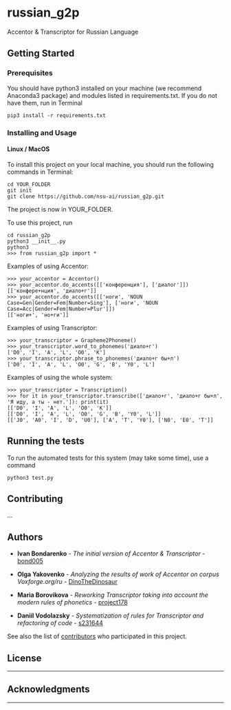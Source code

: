 # russian_g2p
Accentor & Transcriptor for Russian Language

## Getting Started

### Prerequisites

You should have python3 installed on your machine (we recommend Anaconda3 package) and modules listed in requirements.txt. If you do not have them, run in Terminal

```
pip3 install -r requirements.txt
```

### Installing and Usage

#### Linux / MacOS
To install this project on your local machine, you should run the following commands in Terminal:

```
cd YOUR_FOLDER
git init
git clone https://github.com/nsu-ai/russian_g2p.git
```

The project is now in YOUR_FOLDER.

To use this project, run
```
cd russian_g2p
python3 __init__.py
python3
>>> from russian_g2p import *
```

Examples of using Accentor:

```
>>> your_accentor = Accentor()
>>> your_accentor.do_accents([['конференция'], ['диалог']])
[['конфере+нция', 'диало+г']]
>>> your_accentor.do_accents([['ноги', 'NOUN Case=Gen|Gender=Fem|Number=Sing'], ['ноги', 'NOUN Case=Acc|Gender=Fem|Number=Plur']])
[['ноги+', 'но+ги']]

```

Examples of using Transcriptor:

```
>>> your_transcriptor = Grapheme2Phoneme()
>>> your_transcriptor.word_to_phonemes('диало+г')
['D0', 'I', 'A', 'L', 'O0', 'K']
>>> your_transcriptor.phrase_to_phonemes('диало+г бы+л')
['D0', 'I', 'A', 'L', 'O0', 'G', 'B', 'Y0', 'L']
```

Examples of using the whole system:

```
>>> your_transcriptor = Transcription()
>>> for it in your_transcriptor.transcribe(['диало+г', 'диало+г бы+л', 'Я иду, а ты - нет.']): print(it)
[['D0', 'I', 'A', 'L', 'O0', 'K']]
[['D0', 'I', 'A', 'L', 'O0', 'G', 'B', 'Y0', 'L']]
[['J0', 'A0', 'I', 'D', 'U0'], ['A', 'T', 'Y0'], ['N0', 'E0', 'T']]
```


## Running the tests

To run the automated tests for this system (may take some time), use a command

```
python3 test.py
```

## Contributing

...

## Authors

* **Ivan Bondarenko** - *The initial version of Accentor & Transcriptor* - [bond005](https://github.com/bond005)

* **Olga Yakovenko** - *Analyzing the results of work of Accentor on corpus Voxforge.org/ru* - [DinoTheDinosaur](https://github.com/DinoTheDinosaur)

* **Maria Borovikova** - *Reworking Transcriptor taking into account the modern rules of phonetics* - [project178](https://github.com/project178)

* **Daniil Vodolazsky** - *Systematization of rules for Transcriptor and refactoring of code* - [s231644](https://github.com/s231644)

See also the list of [contributors](https://github.com/nsu-ai/russian_g2p/contributors) who participated in this project.

## License

---

## Acknowledgments

---
